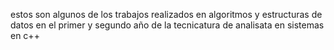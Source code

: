 estos son algunos de los trabajos realizados en algoritmos y estructuras de datos en el primer y segundo año de la tecnicatura de 
analisata en sistemas en c++ 
